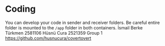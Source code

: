 # Coding
You can develop your code in sender and receiver folders. Be careful entire folder is mounted to the `/app` folder in both containers.
İsmail Berke Türkmen 2581106
Hüsnü Cura 2521359
Group 1
https://github.com/husnucura/covertovert 